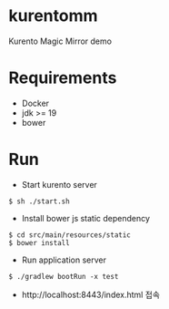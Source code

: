 # kurentomm

Kurento Magic Mirror demo

# Requirements

* Docker
* jdk >= 19
* bower

# Run

* Start kurento server
```shell
$ sh ./start.sh
```

* Install bower js static dependency
```shell
$ cd src/main/resources/static
$ bower install
```

* Run application server
```shell
$ ./gradlew bootRun -x test
```

* http://localhost:8443/index.html 접속
